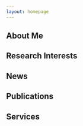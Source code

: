 ```yaml
---
layout: homepage
---
```


## About Me


## Research Interests


## News


## Publications


## Services


